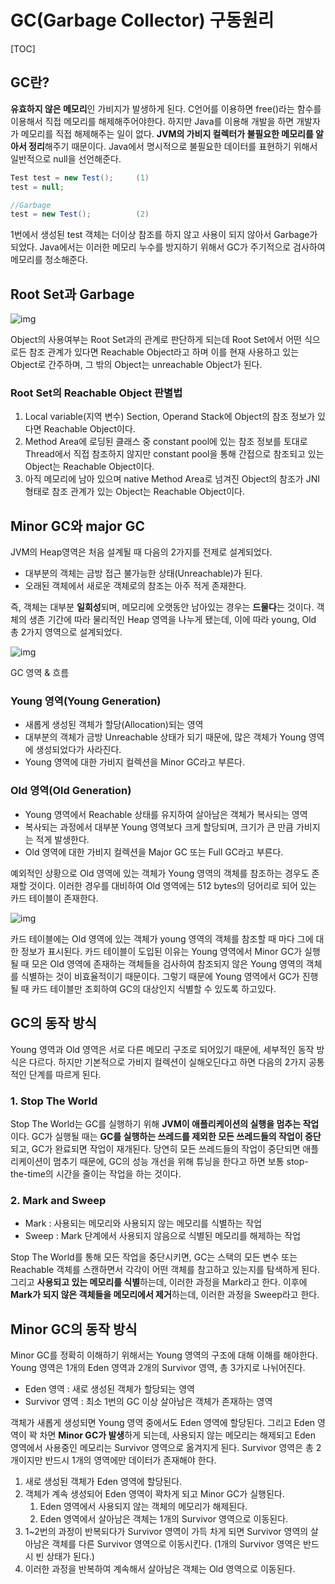 # GC(Garbage Collector) 구동원리

[TOC]

## GC란?

**유효하지 않은 메모리**인 가비지가 발생하게 된다. C언어를 이용하면 free()라는 함수를 이용해서 직접 메모리를 해제해주어야한다. 하지만 Java를 이용해 개발을 하면 개발자가 메모리를 직접 해제해주는 일이 없다. **JVM의 가비지 컬렉터가 불필요한 메모리를 알아서 정리**해주기 때문이다. Java에서 명시적으로 불필요한 데이터를 표현하기 위해서 일반적으로 null을 선언해준다.

```java
Test test = new Test();		(1)
test = null;

//Garbage
test = new Test();			(2)
```

1번에서 생성된 test 객체는 더이상 참조를 하지 않고 사용이 되지 않아서 Garbage가 되었다. Java에서는 이러한 메모리 누수를 방지하기 위해서 GC가 주기적으로 검사하여 메모리를 청소해준다.

## Root Set과 Garbage

![img](https://blog.kakaocdn.net/dn/9ztB2/btqw6nLczwh/FA6H5Kh9wcDHylRMxP3sA0/img.png)

Object의 사용여부는 Root Set과의 관계로 판단하게 되는데 Root Set에서 어떤 식으로든 참조 관계가 있다면 Reachable Object라고 하며 이를 현재 사용하고 있는 Object로 간주하며, 그 밖의 Object는 unreachable Object가 된다.

### Root Set의 Reachable Object 판별법

1. Local variable(지역 변수) Section, Operand Stack에 Object의 참조 정보가 있다면 Reachable Object이다.
2. Method Area에 로딩된 클래스 중 constant pool에 있는 참조 정보를 토대로 Thread에서 직접 참조하지 않지만 constant pool을 통해 간접으로 참조되고 있는 Object는 Reachable Object이다.
3. 아직 메모리에 남아 있으며 native Method Area로 넘겨진 Object의 참조가 JNI 형태로 참조 관계가 있는 Object는 Reachable Object이다.

## Minor GC와 major GC

JVM의 Heap영역은 처음 설계될 때 다음의 2가지를 전제로 설계되었다.

- 대부분의 객체는 금방 접근 불가능한 상태(Unreachable)가 된다.
- 오래된 객체에서 새로운 객체로의 참조는 아주 적게 존재한다.

즉, 객체는 대부분 **일회성**되며, 메모리에 오랫동안 남아있는 경우는 **드물다**는 것이다. 객체의 생존 기간에 따라 물리적인 Heap 영역을 나누게 됐는데, 이에 따라 young, Old 총 2가지 영역으로 설계되었다.

![img](https://blog.kakaocdn.net/dn/va8qQ/btqUSpSocbS/kxTvtnmrdhf4bnVPXth0UK/img.png)

GC 영역 & 흐름

### Young 영역(Young Generation)

- 새롭게 생성된 객체가 할당(Allocation)되는 영역
- 대부분의 객체가 금방 Unreachable 상태가 되기 때문에, 많은 객체가 Young 영역에 생성되었다가 사라진다.
- Young 영역에 대한 가비지 컬렉션을 Minor GC라고 부른다.

### Old 영역(Old Generation)

- Young 영역에서 Reachable 상태를 유지하여 살아남은 객체가 복사되는 영역
- 복사되는 과정에서 대부분 Young 영역보다 크게 할당되며, 크기가 큰 만큼 가비지는 적게 발생한다.
- Old 영역에 대한 가비지 컬렉션을 Major GC 또는 Full GC라고 부른다.



예외적인 상황으로 Old 영역에 있는 객체가 Young 영역의 객체를 참조하는 경우도 존재할 것이다. 이러한 경우를 대비하여 Old 영역에는 512 bytes의 덩어리로 되어 있는 카드 테이블이 존재한다.

![img](https://blog.kakaocdn.net/dn/FOLU3/btqUOBF35cJ/BMKuD1iqfq6R0lAqMlfkC0/img.png)

카드 테이블에는 Old 영역에 있는 객체가 young 영역의 객체를 참조할 때 마다 그에 대한 정보가 표시된다. 카드 테이블이 도입된 이유는 Young 영역에서 Minor GC가 실행될 때 모은 Old 영역에 존재하는 객체들을 검사하여 참조되지 않은 Young 영역의 객체를 식별하는 것이 비효율적이기 때문이다. 그렇기 때문에 Young 영역에서 GC가 진행될 때 카드 테이블만 조회하여 GC의 대상인지 식별할 수 있도록 하고있다.

## GC의 동작 방식

Young 영역과 Old 영역은 서로 다른 메모리 구조로 되어있기 때문에, 세부적인 동작 방식은 다르다. 하지만 기본적으로 가비지 컬렉션이 실해오딘다고 하면 다음의 2가지 공통적인 단계를 따르게 된다.

### 1. Stop The World

Stop The World는 GC를 실행하기 위해 **JVM이 애플리케이션의 실행을 멈추는 작업**이다. GC가 실행될 때는 **GC를 실행하는 쓰레드를 제외한 모든 쓰레드들의 작업이 중단**되고, GC가 완료되면 작업이 재개된다. 당연히 모든 쓰레드들의 작업이 중단되면 애플리케이션이 멈추기 때문에, GC의 성능 개선을 위해 튜닝을 한다고 하면 보통 stop-the-time의 시간을 줄이는 작업을 하는 것이다. 

### 2. Mark and Sweep

- Mark : 사용되는 메모리와 사용되지 않는 메모리를 식별하는 작업
- Sweep : Mark 단계에서 사용되지 않음으로 식별된 메모리를 해제하는 작업

Stop The World를 통해 모든 작업을 중단시키면, GC는 스택의 모든 변수 또는 Reachable 객체를 스캔하면서 각각이 어떤 객체를 참고하고 있는지를 탐색하게 된다. 그리고 **사용되고 있는 메모리를 식별**하는데, 이러한 과정을 Mark라고 한다. 이후에 **Mark가 되지 않은 객체들을 메모리에서 제거**하는데, 이러한 과정을 Sweep라고 한다.

## Minor GC의 동작 방식

Minor GC를 정확히 이해하기 위해서는 Young 영역의 구조에 대해 이해를 해야한다. Young 영역은 1개의 Eden 영역과 2개의 Survivor 영역, 총 3가지로 나뉘어진다.

- Eden 영역 : 새로 생성된 객체가 할당되는 영역
- Survivor 영역  : 최소 1번의 GC 이상 살아남은 객체가 존재하는 영역

객체가 새롭게 생성되면 Young 영역 중에서도 Eden 영역에 할당된다. 그리고 Eden 영역이 꽉 차면 **Minor GC가 발생**하게 되는데, 사용되지 않는 메모리는 해제되고 Eden 영역에서 사용중인 메모리는 Survivor 영역으로 옮겨지게 된다. Survivor 영역은 총 2개이지만 반드시 1개의 영역에만 데이터가 존재해야 한다.

1. 새로 생성된 객체가 Eden 영역에 할당된다.
2. 객체가 계속 생성되어 Eden 영역이 꽉차게 되고 Minor GC가 실행된다.
   1. Eden 영역에서 사용되지 않는 객체의 메모리가 해제된다.
   2. Eden 영역에서 살아남은 객체는 1개의 Survivor 영역으로 이동된다.
3. 1~2번의 과정이 반복되다가 Survivor 영역이 가득 차게 되면 Survivor 영역의 살아남은 객체를 다른 Survivor 영역으로 이동시킨다. (1개의 Survivor 영역은 반드시 빈 상태가 된다.)
4. 이러한 과정을 반복하여 계속해서 살아남은 객체는 Old 영역으로 이동된다.

